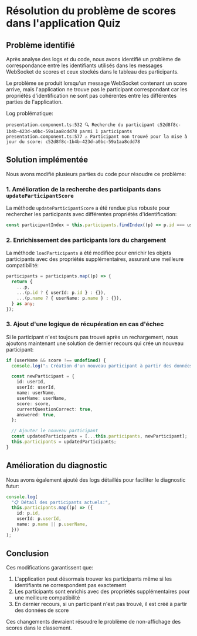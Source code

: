 # Résolution du problème de scores dans l'application Quiz

## Problème identifié

Après analyse des logs et du code, nous avons identifié un problème de correspondance entre les identifiants utilisés dans les messages WebSocket de scores et ceux stockés dans le tableau des participants.

Le problème se produit lorsqu'un message WebSocket contenant un score arrive, mais l'application ne trouve pas le participant correspondant car les propriétés d'identification ne sont pas cohérentes entre les différentes parties de l'application.

Log problématique:

```
presentation.component.ts:532 🔍 Recherche du participant c52d8f8c-1b4b-423d-a0bc-59a1aa8cdd78 parmi 1 participants
presentation.component.ts:577 ⚠️ Participant non trouvé pour la mise à jour du score: c52d8f8c-1b4b-423d-a0bc-59a1aa8cdd78
```

## Solution implémentée

Nous avons modifié plusieurs parties du code pour résoudre ce problème:

### 1. Amélioration de la recherche des participants dans `updateParticipantScore`

La méthode `updateParticipantScore` a été rendue plus robuste pour rechercher les participants avec différentes propriétés d'identification:

```typescript
const participantIndex = this.participants.findIndex((p) => p.id === userId || (p.userId && p.userId === userId) || (userName && ((p.name && p.name === userName) || (p.userName && p.userName === userName))));
```

### 2. Enrichissement des participants lors du chargement

La méthode `loadParticipants` a été modifiée pour enrichir les objets participants avec des propriétés supplémentaires, assurant une meilleure compatibilité:

```typescript
participants = participants.map((p) => {
  return {
    ...p,
    ...(p.id ? { userId: p.id } : {}),
    ...(p.name ? { userName: p.name } : {}),
  } as any;
});
```

### 3. Ajout d'une logique de récupération en cas d'échec

Si le participant n'est toujours pas trouvé après un rechargement, nous ajoutons maintenant une solution de dernier recours qui crée un nouveau participant:

```typescript
if (userName && score !== undefined) {
  console.log("⚠️ Création d'un nouveau participant à partir des données du score:", userName);

  const newParticipant = {
    id: userId,
    userId: userId,
    name: userName,
    userName: userName,
    score: score,
    currentQuestionCorrect: true,
    answered: true,
  };

  // Ajouter le nouveau participant
  const updatedParticipants = [...this.participants, newParticipant];
  this.participants = updatedParticipants;
}
```

## Amélioration du diagnostic

Nous avons également ajouté des logs détaillés pour faciliter le diagnostic futur:

```typescript
console.log(
  "📋 Détail des participants actuels:",
  this.participants.map((p) => ({
    id: p.id,
    userId: p.userId,
    name: p.name || p.userName,
  }))
);
```

## Conclusion

Ces modifications garantissent que:

1. L'application peut désormais trouver les participants même si les identifiants ne correspondent pas exactement
2. Les participants sont enrichis avec des propriétés supplémentaires pour une meilleure compatibilité
3. En dernier recours, si un participant n'est pas trouvé, il est créé à partir des données de score

Ces changements devraient résoudre le problème de non-affichage des scores dans le classement.
